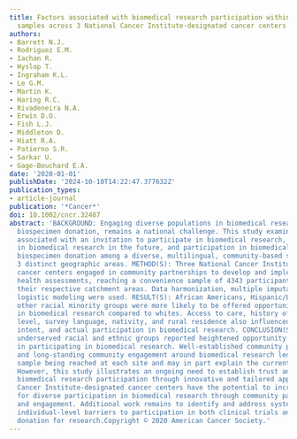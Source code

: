 ```yaml
---
title: Factors associated with biomedical research participation within community-based
  samples across 3 National Cancer Institute-designated cancer centers
authors:
- Barrett N.J.
- Rodriguez E.M.
- Iachan R.
- Hyslop T.
- Ingraham K.L.
- Le G.M.
- Martin K.
- Haring R.C.
- Rivadeneira N.A.
- Erwin D.O.
- Fish L.J.
- Middleton D.
- Hiatt R.A.
- Patierno S.R.
- Sarkar U.
- Gage-Bouchard E.A.
date: '2020-01-01'
publishDate: '2024-10-10T14:22:47.377632Z'
publication_types:
- article-journal
publication: '*Cancer*'
doi: 10.1002/cncr.32487
abstract: 'BACKGROUND: Engaging diverse populations in biomedical research, including
  biospecimen donation, remains a national challenge. This study examined factors
  associated with an invitation to participate in biomedical research, intent to participate
  in biomedical research in the future, and participation in biomedical research and
  biospecimen donation among a diverse, multilingual, community-based sample across
  3 distinct geographic areas. METHOD(S): Three National Cancer Institute-designated
  cancer centers engaged in community partnerships to develop and implement population
  health assessments, reaching a convenience sample of 4343 participants spanning
  their respective catchment areas. Data harmonization, multiple imputation, and multivariable
  logistic modeling were used. RESULT(S): African Americans, Hispanic/Latinos, and
  other racial minority groups were more likely to be offered opportunities to participate
  in biomedical research compared to whites. Access to care, history of cancer, educational
  level, survey language, nativity, and rural residence also influenced opportunity,
  intent, and actual participation in biomedical research. CONCLUSION(S): Traditionally
  underserved racial and ethnic groups reported heightened opportunity and interest
  in participating in biomedical research. Well-established community partnerships
  and long-standing community engagement around biomedical research led to a diverse
  sample being reached at each site and may in part explain the current study findings.
  However, this study illustrates an ongoing need to establish trust and diversify
  biomedical research participation through innovative and tailored approaches. National
  Cancer Institute-designated cancer centers have the potential to increase opportunities
  for diverse participation in biomedical research through community partnerships
  and engagement. Additional work remains to identify and address system-level and
  individual-level barriers to participation in both clinical trials and biospecimen
  donation for research.Copyright © 2020 American Cancer Society.'
---
```

